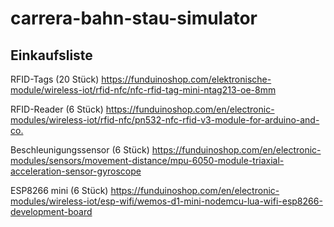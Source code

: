 # carrera-bahn-stau-simulator

## Einkaufsliste

RFID-Tags (20 Stück)
<https://funduinoshop.com/elektronische-module/wireless-iot/rfid-nfc/nfc-rfid-tag-mini-ntag213-oe-8mm>

RFID-Reader (6 Stück)
<https://funduinoshop.com/en/electronic-modules/wireless-iot/rfid-nfc/pn532-nfc-rfid-v3-module-for-arduino-and-co.>

Beschleunigungssensor (6 Stück)
<https://funduinoshop.com/en/electronic-modules/sensors/movement-distance/mpu-6050-module-triaxial-acceleration-sensor-gyroscope>

ESP8266 mini (6 Stück)
<https://funduinoshop.com/en/electronic-modules/wireless-iot/esp-wifi/wemos-d1-mini-nodemcu-lua-wifi-esp8266-development-board>
